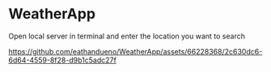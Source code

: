 # WeatherApp
 

Open local server in terminal and enter the location you want to search



https://github.com/eathandueno/WeatherApp/assets/66228368/2c630dc6-6d64-4559-8f28-d9b1c5adc27f

